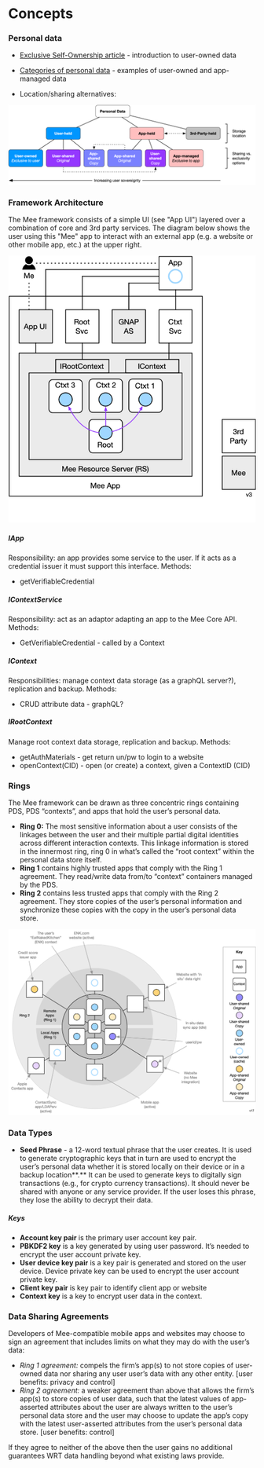 # Concepts

### Personal data

* [Exclusive Self-Ownership article](https://medium.com/meefound/exclusive-self-ownership-9917cb6bdd8c) - introduction to user-owned data

* [Categories of personal data](https://docs.google.com/spreadsheets/d/11F-V793seAon7xqFX2HEqeFhHvxttEUMkKSOrbM0ptc/edit#gid=0) - examples of user-owned and app-managed data

* Location/sharing alternatives: 

![F2 locations and sharing options](./images/F2_locations_and_sharing_options.png)

### Framework Architecture

The Mee framework consists of a simple UI (see "App UI") layered over a combination of core and 3rd party services. The diagram below shows the user using this "Mee" app to interact with an external app (e.g. a website or other mobile app, etc.) at the upper right.

![architecture](./images/architecture_v3.png)

##### IApp

Responsibility: an app provides some service to the user. If it acts as a credential issuer it must support this interface. Methods: 

- getVerifiableCredential

##### IContextService

Responsibility: act as an adaptor adapting an app to the Mee Core API. Methods:

- GetVerifiableCredential - called by a Context

##### IContext

Responsibilities: manage context data storage (as a graphQL server?), replication and backup. Methods:

- CRUD attribute data - graphQL?

##### IRootContext

Manage root context data storage, replication and backup. Methods:

- getAuthMaterials - get return un/pw to login to a website
- openContext(CID) - open (or create) a context, given a ContextID (CID)

### Rings

The Mee framework can be drawn as three concentric rings containing PDS, PDS “contexts”, and apps that hold the user’s personal data.

* **Ring 0:** The most sensitive information about a user consists of the linkages between the user and their multiple partial digital identities across different interaction contexts. This linkage information is stored in the innermost ring, ring 0 in what’s called the “root context” within the personal data store itself.
* **Ring 1** contains highly trusted apps that comply with the Ring 1 agreement. They read/write data from/to “context” containers managed by the PDS.
* **Ring 2** contains less trusted apps that comply with the Ring 2 agreement. They store copies of the user’s personal information and synchronize these copies with the copy in the user’s personal data store.

![3 rings v17](./images/3_rings_v17.png)

### Data Types

- **Seed Phrase** - a 12-word textual phrase that the user creates. It is used to generate cryptographic keys that in turn are used to encrypt the user’s personal data whether it is stored locally on their device or in a backup location**.** It can be used to generate keys to digitally sign transactions (e.g., for crypto currency transactions). It should never be shared with anyone or any service provider. If the user loses this phrase, they lose the ability to decrypt their data. 

##### Keys

* **Account key pair** is the primary user account key pair.
* **PBKDF2 key** is a key generated by using user password. It’s needed to encrypt the user account private key.
* **User device key pair** is a key pair is generated and stored on the user device. Device private key can be used to encrypt the user account private key.
* **Client key pair** is key pair to identify client app or website
* **Context key** is a key to encrypt user data in the context.

### Data Sharing Agreements

Developers of Mee-compatible mobile apps and websites may choose to sign an agreement that includes limits on what they may do with the user’s data:

* *Ring 1 agreement:* compels the firm’s app(s) to not store copies of user-owned data nor sharing any user  user’s data with any other entity. [user benefits: privacy and control]
* *Ring 2 agreement:* a weaker agreement than above that allows the firm’s app(s) to store copies of user data, such that the latest values of app-asserted attributes about the user are always written to the user’s personal data store and the user may choose to update the app’s copy with the latest user-asserted attributes from the user’s personal data store. [user benefits: control]

If they agree to neither of the above then the user gains no additional guarantees WRT data handling beyond what existing laws provide.
